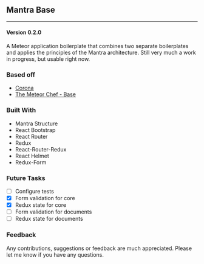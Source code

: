 ## Mantra Base
---
#### Version 0.2.0

A Meteor application boilerplate that combines two separate boilerplates and applies
 the principles of the Mantra architecture. Still very much a work in progress,
 but usable right now.

### Based off

* [Corona](https://github.com/cheersjosh/corona)
* [The Meteor Chef - Base](https://github.com/themeteorchef/base)

### Built With

* Mantra Structure
* React Bootstrap
* React Router
* Redux
* React-Router-Redux
* React Helmet
* Redux-Form

### Future Tasks

- [ ] Configure tests
- [x] Form validation for core
- [x] Redux state for core
- [ ] Form validation for documents
- [ ] Redux state for documents

### Feedback

Any contributions, suggestions or feedback are much appreciated. Please let me know if you have any questions.
